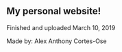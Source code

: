 My personal website!
--------------------
Finished and uploaded March 10, 2019

Made by: Alex Anthony Cortes-Ose
